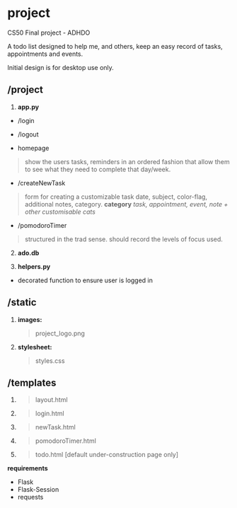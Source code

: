 # project
CS50 Final project - ADHDO

A todo list designed to help me, and others, keep an easy record of tasks, appointments and events.

Initial design is for desktop use only.

## /project

1. **app.py**
- /login

- /logout

 - homepage
 > show the users tasks, reminders in an ordered fashion that allow them to see what they need to complete that day/week.

 - /createNewTask
 > form for creating a customizable task 
 > date, subject, color-flag, additional notes, category.
 > **category**
*task, appointment, event, note + other customisable cats*

 - /pomodoroTimer
 > structured in the trad sense. 
 > should record the levels of focus used. 

2. **ado.db**

3. **helpers.py**
- decorated function to ensure user is logged in

## /static

1. **images:**
   > project_logo.png

2. **stylesheet:**
    > styles.css 

## /templates

1. >layout.html
2. >login.html
3. >newTask.html
4. >pomodoroTimer.html
5. >todo.html [default under-construction page only]

**requirements**
- Flask
- Flask-Session
- requests
